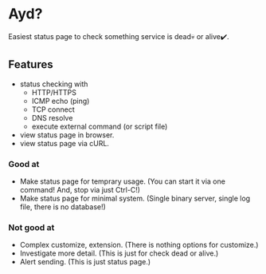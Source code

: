 Ayd?
====

Easiest status page to check something service is dead:skull: or alive:heavy_check_mark:.


## Features

- status checking with
  * HTTP/HTTPS
  * ICMP echo (ping)
  * TCP connect
  * DNS resolve
  * execute external command (or script file)
- view status page in browser.
- view status page via cURL.

### Good at
- Make status page for temprary usage. (You can start it via one command! And, stop via just Ctrl-C!)
- Make status page for minimal system. (Single binary server, single log file, there is no database!)

### Not good at
- Complex customize, extension. (There is nothing options for customize.)
- Investigate more detail. (This is just for check dead or alive.)
- Alert sending. (This is just status page.)
